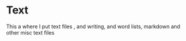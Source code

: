 # **Text**
This a where I put text files , and writing, and word lists, markdown and other misc text files
